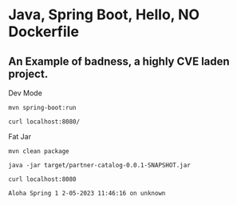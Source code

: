 # Java, Spring Boot, Hello, NO Dockerfile

## An Example of badness, a highly CVE laden project.

Dev Mode

```
mvn spring-boot:run

```

```
curl localhost:8080/
```

Fat Jar

```
mvn clean package

java -jar target/partner-catalog-0.0.1-SNAPSHOT.jar

curl localhost:8080

Aloha Spring 1 2-05-2023 11:46:16 on unknown
```

